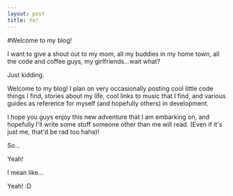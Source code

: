 ```yaml
---
layout: post
title: Yo!
---
```


#Welcome to my blog!

I want to give a shout out to my mom, all my buddies in my home town, all the code and coffee guys, my girlfriends...wait what?

Just kidding.

Welcome to my blog! I plan on very occasionally posting cool little code things I find, stories about my life, cool links to music that I find, and various guides as reference for myself (and hopefully others) in development.

I hope you guys enjoy this new adventure that I am embarking on, and hopefully I'll write some stuff someone other than me will read. (Even if it's just me, that'd be rad too haha)!

So...

Yeah!

I mean like...

Yeah! :D
